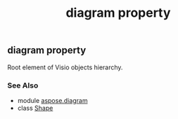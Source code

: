﻿---
title: diagram property
second_title: Aspose.Diagram for Python via .NET API References
description: 
type: docs
weight: 470
url: /python-net/aspose.diagram/shape/diagram/
is_root: false
---

## diagram property


Root element of Visio objects hierarchy.

### See Also
* module [aspose.diagram](../../)
* class [Shape](/diagram/python-net/aspose.diagram/shape)
